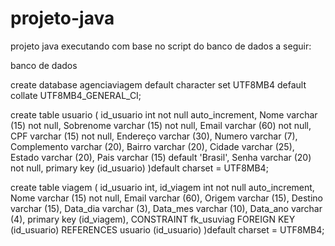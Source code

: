 # projeto-java

projeto java executando com base no script do banco de dados a seguir:

 banco de dados
 
create database agenciaviagem
default character set UTF8MB4
default collate UTF8MB4_GENERAL_CI;
 
 
 
create table usuario (
id_usuario int not null auto_increment,
Nome varchar (15) not null,
Sobrenome varchar (15) not null,
Email varchar (60) not null,
CPF varchar (15) not null,
Endereço varchar (30),
Numero varchar (7),
Complemento varchar (20),
Bairro varchar (20),
Cidade varchar (25),
Estado varchar (20),
Pais varchar (15) default 'Brasil',
Senha varchar (20) not null,
primary key (id_usuario)
)default charset = UTF8MB4;

create table viagem (
id_usuario int,
id_viagem int not null auto_increment,
Nome varchar (15) not null,
Email varchar (60),
Origem varchar (15),
Destino varchar (15),
Data_dia varchar (3),
Data_mes varchar (10),
Data_ano varchar (4),
primary key (id_viagem),
CONSTRAINT fk_usuviag FOREIGN KEY (id_usuario) REFERENCES usuario (id_usuario)
)default charset = UTF8MB4;
